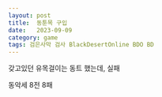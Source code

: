 ```yaml
---
layout: post
title:  동툰목 구입
date:   2023-09-09
category: game
tags: 검은사막 검사 BlackDesertOnline BDO BD
---
```


갖고있던 유목걸이는 동트 했는데, 실패

동악세 8전 8패